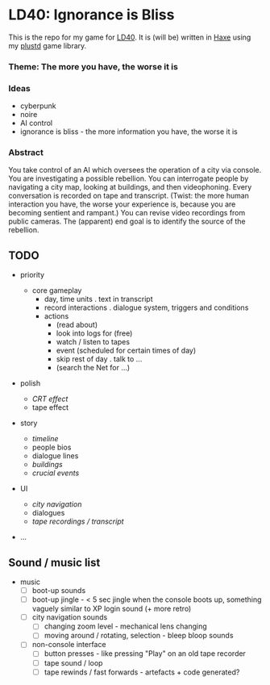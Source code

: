 # LD40: Ignorance is Bliss #

This is the repo for my game for [LD40](https://ldjam.com/). It is (will be) written in [Haxe](https://haxe.org/) using my [plustd](https://github.com/Aurel300/plustd) game library.

### Theme: The more you have, the worse it is ###

### Ideas ###

 - cyberpunk
 - noire
 - AI control
 - ignorance is bliss - the more information you have, the worse it is

### Abstract ###

You take control of an AI which oversees the operation of a city via console. You are investigating a possible rebellion. You can interrogate people by navigating a city map, looking at buildings, and then videophoning. Every conversation is recorded on tape and transcript. (Twist: the more human interaction you have, the worse your experience is, because you are becoming sentient and rampant.) You can revise video recordings from public cameras. The (apparent) end goal is to identify the source of the rebellion.

## TODO ##

 - priority
   - core gameplay
     - day, time units
     . text in transcript
     - record interactions
     . dialogue system, triggers and conditions
     - actions
       - (read about)
       - look into logs for (free)
       - watch / listen to tapes
       - event (scheduled for certain times of day)
       - skip rest of day
       . talk to ...
       - (search the Net for ...)

 - polish
   - *CRT effect*
   - tape effect
 - story
   - *timeline*
   - people bios
   - dialogue lines
   - *buildings*
   - *crucial events*
 - UI
   - *city navigation*
   - dialogues
   - *tape recordings / transcript*
 - ...

## Sound / music list ##

 - music
   - [ ] boot-up sounds
   - [ ] boot-up jingle - < 5 sec jingle when the console boots up, something vaguely similar to XP login sound (+ more retro)
   - [ ] city navigation sounds
     - [ ] changing zoom level - mechanical lens changing
     - [ ] moving around / rotating, selection - bleep bloop sounds
   - [ ] non-console interface
     - [ ] button presses - like pressing "Play" on an old tape recorder
     - [ ] tape sound / loop
     - [ ] tape rewinds / fast forwards - artefacts + code generated?
